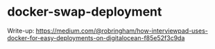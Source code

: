 docker-swap-deployment
======================

Write-up: https://medium.com/@robringham/how-interviewpad-uses-docker-for-easy-deployments-on-digitalocean-f85e52f3c9da

